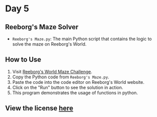 # Day 5
## Reeborg's Maze Solver
- `Reeborg's Maze.py`: The main Python script that contains the logic to solve the maze on Reeborg's World.

## How to Use

1. Visit [Reeborg's World Maze Challenge](https://reeborg.ca/reeborg.html?lang=en&mode=python&menu=worlds/menus/reeborg_intro_en.json&name=Maze&url=worlds/tutorial_en/maze1.json).
2. Copy the Python code from `Reeborg's Maze.py`.
3. Paste the code into the code editor on Reeborg's World website.
4. Click on the "Run" button to see the solution in action.
5. This program demonstrates the usage of functions in python.
## View the license [here](../LICENSE) 